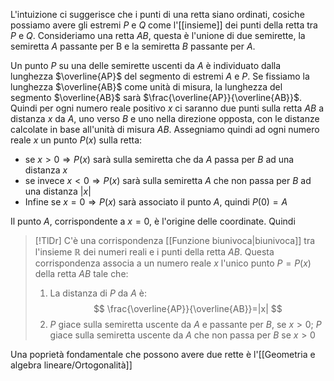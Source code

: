 
L'intuizione ci suggerisce che i punti di una retta siano ordinati, cosiche possiamo avere gli estremi $P$ e $Q$ come l'[[insieme]] dei punti della retta tra $P$ e $Q$.
Consideriamo una retta $AB$, questa è l'unione di due semirette, la semiretta $A$ passante per B e la semiretta $B$ passante per $A$.

Un punto $P$ su una delle semirette uscenti da $A$ è individuato dalla lunghezza $\overline{AP}$ del segmento di estremi $A$ e $P$.
Se fissiamo la lunghezza $\overline{AB}$  come unità di misura, la lunghezza del segmento $\overline{AB}$ sarà $\frac{\overline{AP}}{\overline{AB}}$. Quindi per ogni numero reale positivo $x$ ci saranno due punti sulla retta $AB$ a distanza $x$ da $A$, uno verso $B$ e uno nella direzione opposta, con le distanze calcolate in base all'unità di misura $AB$.
Assegniamo quindi ad ogni numero reale $x$ un punto $P(x)$ sulla retta: 
- se $x>0 \Rightarrow P(x)$ sarà sulla semiretta che da $A$ passa per $B$ ad una distanza $x$
- se invece $x < 0 \Rightarrow P(x)$ sarà sulla semiretta $A$ che non passa per $B$ ad una distanza $|x|$
- Infine se $x = 0 \Rightarrow P(x)$ sarà associato il punto $A$, quindi $P(0) = A$

Il punto $A$, corrispondente a $x=0$, è l'origine delle coordinate. Quindi


>[!TlDr]
>C'è una corrispondenza [[Funzione biunivoca|biunivoca]] tra l'insieme $\mathbb{R}$ dei numeri reali e i punti della retta $AB$. Questa corrispondenza associa a un numero reale $x$ l'unico punto $P = P(x)$ della retta $AB$ tale che:
>1. La distanza di $P$ da $A$ è:
> $$ \frac{\overline{AP}}{\overline{AB}}=|x| $$
> 2. $P$ giace sulla semiretta uscente da $A$ e passante per $B$, se $x > 0$; $P$ giace sulla semiretta uscente da $A$ che non passa per $B$ se $x>0$ 

Una poprietà fondamentale che possono avere due rette è l'[[Geometria e algebra lineare/Ortogonalità]]
